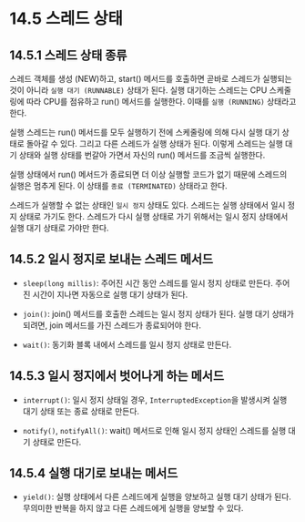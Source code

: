 # 14.5 스레드 상태

## 14.5.1 스레드 상태 종류

스레드 객체를 생성 (NEW)하고, start() 메서드를 호출하면 곧바로 스레드가 실행되는 것이 아니라 `실행 대기 (RUNNABLE)` 상태가 된다. 실행 대기하는 스레드는 CPU 스케줄링에 따라 CPU를 점유하고 run() 메서드를 실행한다. 이때를 `실행 (RUNNING)` 상태라고 한다.

실행 스레드는 run() 메서드를 모두 실행하기 전에 스케줄링에 의해 다시 실행 대기 상태로 돌아갈 수 있다. 그리고 다른 스레드가 실행 상태가 된다. 이렇게 스레드는 실행 대기 상태와 실행 상태를 번갈아 가면서 자신의 run() 메서드를 조금씩 실행한다.

실행 상태에서 run() 메서드가 종료되면 더 이상 실행할 코드가 없기 때문에 스레드의 실행은 멈추게 된다. 이 상태를 `종료 (TERMINATED)` 상태라고 한다.

스레드가 실행할 수 없는 상태인 `일시 정지` 상태도 있다. 스레드는 실행 상태에서 일시 정지 상태로 가기도 한다. 스레드가 다시 실행 상태로 가기 위해서는 일시 정지 상태에서 실행 대기 상태로 가야만 한다.

## 14.5.2 일시 정지로 보내는 스레드 메서드

- `sleep(long millis)`: 주어진 시간 동안 스레드를 일시 정지 상태로 만든다. 주어진 시간이 지나면 자동으로 실행 대기 상태가 된다.

- `join()`: join() 메서드를 호출한 스레드는 일시 정지 상태가 된다. 실행 대기 상태가 되려면, join 메서드를 가진 스레드가 종료되어야 한다.

- `wait()`: 동기화 블록 내에서 스레드를 일시 정지 상태로 만든다.

## 14.5.3 일시 정지에서 벗어나게 하는 메서드

- `interrupt()`: 일시 정지 상태일 경우, `InterruptedException`을 발생시켜 실행 대기 상태 또는 종료 상태로 만든다.

- `notify()`, `notifyAll()`: wait() 메서드로 인해 일시 정지 상태인 스레드를 실행 대기 상태로 만든다.

## 14.5.4 실행 대기로 보내는 메서드

- `yield()`: 실행 상태에서 다른 스레드에게 실행을 양보하고 실행 대기 상태가 된다. 무의미한 반복을 하지 않고 다른 스레드에게 실행을 양보할 수 있다.
